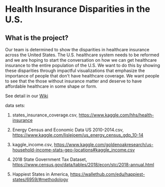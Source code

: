 # Health Insurance Disparities in the U.S.
## What is the project?

Our team is determined to show the disparities in healthcare insurance across the United States. The U.S. healthcare system needs to be reformed and we are hoping to start the conversation on how we can get healthcare insurance to the entire population of the U.S. We want to do this by showing these disparities through impactful visualizations that emphasize the importance of people that don't have healthcare coverage. We want people to see that the those without insurance matter and deserve to have affordable healthcare in some shape or form.

See detail in our [Wiki](https://github.com/dvrk2000/HI-Project/wiki)



data sets:
1. states_insurance_coverage.csv, https://www.kaggle.com/hhs/health-insurance

2. Energy Census and Economic Data US 2010-2014.csv, https://www.kaggle.com/lislejoem/us_energy_census_gdp_10-14

3. kaggle_income.csv, https://www.kaggle.com/goldenoakresearch/us-household-income-stats-geo-locations#kaggle_income.csv

4. 2018 State Government Tax Dataset, https://www.census.gov/data/tables/2018/econ/stc/2018-annual.html

5. Happiest States in America, https://wallethub.com/edu/happiest-states/6959/#methodology
